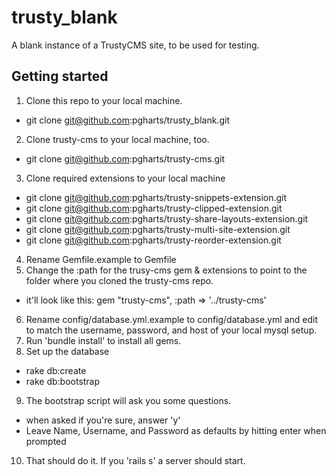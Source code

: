 trusty_blank
============

A blank instance of a TrustyCMS site, to be used for testing.

## Getting started

1. Clone this repo to your local machine.
  * git clone git@github.com:pgharts/trusty_blank.git
2. Clone trusty-cms to your local machine, too.
  * git clone git@github.com:pgharts/trusty-cms.git
3. Clone required extensions to your local machine
  * git clone git@github.com:pgharts/trusty-snippets-extension.git
  * git clone git@github.com:pgharts/trusty-clipped-extension.git
  * git clone git@github.com:pgharts/trusty-share-layouts-extension.git
  * git clone git@github.com:pgharts/trusty-multi-site-extension.git
  * git clone git@github.com:pgharts/trusty-reorder-extension.git
4. Rename Gemfile.example to Gemfile
5. Change the :path for the trusy-cms gem & extensions to point to the folder where you cloned the trusty-cms repo.
  * it'll look like this: gem "trusty-cms", :path => '../trusty-cms'
6. Rename config/database.yml.example to config/database.yml and edit to match the username, password, and host of your local mysql setup.
7. Run 'bundle install' to install all gems.
8. Set up the database
  * rake db:create
  * rake db:bootstrap
9. The bootstrap script will ask you some questions.
  * when asked if you're sure, answer 'y'
  * Leave Name, Username, and Password as defaults by hitting enter when prompted
10. That should do it. If you 'rails s' a server should start.
